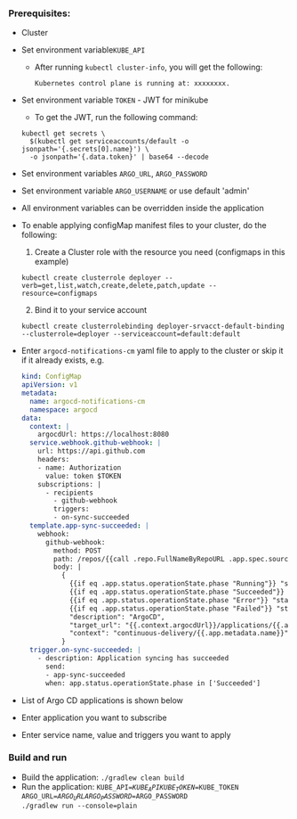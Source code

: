 ### Prerequisites:
* Cluster
  

* Set environment variable<code>KUBE_API</code>

    - After running <code>kubectl cluster-info</code>, you will get the following:
      ```
      Kubernetes control plane is running at: xxxxxxxx.
      ```
* Set environment variable <code>TOKEN</code> - JWT for minikube
    - To get the JWT, run the following command: 
    ```
    kubectl get secrets \
      $(kubectl get serviceaccounts/default -o jsonpath='{.secrets[0].name}') \
      -o jsonpath='{.data.token}' | base64 --decode
    ```

* Set environment variables <code>ARGO_URL</code>, <code>ARGO_PASSWORD</code>
* Set environment variable <code>ARGO_USERNAME</code> or use default 'admin'
* All environment variables can be overridden inside the application

* To enable applying configMap manifest files to your cluster, do the following:

    1. Create a Cluster role with the resource you need (configmaps in this example)
    
    ```
    kubectl create clusterrole deployer --verb=get,list,watch,create,delete,patch,update --resource=configmaps
    ```
    2. Bind it to your service account
    ```
  	kubectl create clusterrolebinding deployer-srvacct-default-binding --clusterrole=deployer --serviceaccount=default:default
    ```
  
* Enter <code>argocd-notifications-cm</code> yaml file to apply to the cluster or skip it if it already exists,
    e.g.
    ```yaml
    kind: ConfigMap
    apiVersion: v1
    metadata:
      name: argocd-notifications-cm
      namespace: argocd
    data:
      context: |
        argocdUrl: https://localhost:8080
      service.webhook.github-webhook: |
        url: https://api.github.com
        headers:
        - name: Authorization
          value: token $TOKEN
        subscriptions: |
          - recipients
            - github-webhook
            triggers:
            - on-sync-succeeded
      template.app-sync-succeeded: |
        webhook:
          github-webhook:
            method: POST
            path: /repos/{{call .repo.FullNameByRepoURL .app.spec.source.repoURL}}/statuses/{{.app.status.operationState.operation.sync.revision}}
            body: |
              {
                {{if eq .app.status.operationState.phase "Running"}} "state": "pending"{{end}}
                {{if eq .app.status.operationState.phase "Succeeded"}} "state": "success"{{end}}
                {{if eq .app.status.operationState.phase "Error"}} "state": "error"{{end}}
                {{if eq .app.status.operationState.phase "Failed"}} "state": "error"{{end}},
                "description": "ArgoCD",
                "target_url": "{{.context.argocdUrl}}/applications/{{.app.metadata.name}}",
                "context": "continuous-delivery/{{.app.metadata.name}}"
              }
      trigger.on-sync-succeeded: |
        - description: Application syncing has succeeded
          send:
          - app-sync-succeeded
          when: app.status.operationState.phase in ['Succeeded']
    ```
* List of Argo CD applications is shown below
* Enter application you want to subscribe
* Enter service name, value and triggers you want to apply

### Build and run
* Build the application: <code>./gradlew clean build</code>
* Run the application: 
  <code>KUBE_API=$KUBE_API KUBE_TOKEN=$KUBE_TOKEN ARGO_URL=$ARGO_URL ARGO_PASSWORD=$ARGO_PASSWORD ./gradlew run 
  --console=plain</code>
